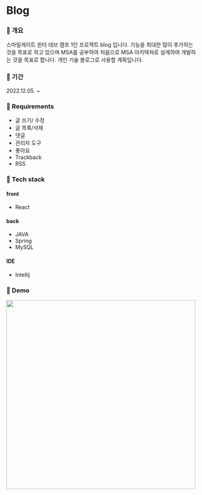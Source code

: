 # Blog 

### 📒 개요
스마일게이트 윈터 데브 캠프 1인 프로젝트 blog 입니다. 기능을 최대한 많이 추가하는 것을 목표로 하고 있으며 MSA를 공부하여 처음으로 MSA 아키텍처로 설계하여 개발하는 것을 목표로 합니다. 개인 기술 블로그로 사용할 계획입니다.
### 📗 기간
2022.12.05. ~
### 📙 Requirements
- 글 쓰기/ 수정
- 글 목록/삭제
- 댓글
- 관리자 도구
- 좋아요
- Trackback
- RSS

### 📘 Tech stack
#### front
- React

#### back
- JAVA
- Spring
- MySQL

#### IDE
- Intellij


### 📔 Demo
<img src="https://user-images.githubusercontent.com/84880886/205682962-058295d1-02b6-4b13-be07-3ff20414c47e.png" width="500px"/>
